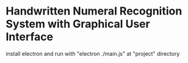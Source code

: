 # Handwritten Numeral Recognition System with Graphical User Interface
install electron and run with "electron ./main.js" at "project" directory
